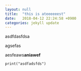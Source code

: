 ```yaml
---
layout: null
title:  "this is ateeeeeest"
date:   2018-04-12 22:24:58 +0900
categories: jekyll update
---
```


asdfdasfdsa


agsefas


aesfeaws**aniawef**


```
print("asdfadsfds")
```



